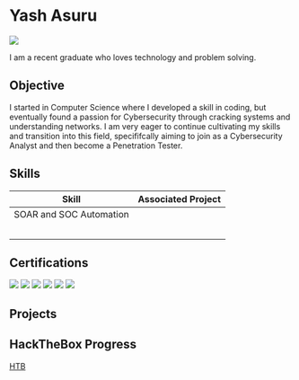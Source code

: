 # Yash Asuru
<a href="https://linkedin.com/in/yashasviasuru"><img src="https://img.shields.io/badge/-LinkedIn-0072b1?&style=for-the-badge&logo=linkedin&logoColor=white" /></a>

I am a recent graduate who loves technology and problem solving.

## Objective

I started in Computer Science where I developed a skill in coding, but eventually found a passion for Cybersecurity through cracking systems and understanding networks. I am very eager to continue cultivating my skills and transition into this field, specififcally aiming to join as a Cybersecurity Analyst and then become a Penetration Tester.

## Skills

| Skill                                         | Associated Project         |
|-----------------------------------------------|----------------------------|
| SOAR and SOC Automation          | |
|  | |
|         | |
|    | |
|                  | |
| | |



## Certifications
  <div>
    <img src="https://img.shields.io/badge/CompTIA%20Security%2B-darkred?style=for-the-badge&logo=comptia&logoColor=white" />
    <img src="https://img.shields.io/badge/Google%20Cybersecurity%20Professional-blue?style=for-the-badge&logo=google&logoColor=white" />
    <img src="https://img.shields.io/badge/Oracle%20Cloud%20Infrastructure%20AI%20Certified%20Foundations%20Associate-red?style=for-the-badge&logo=oracle&logoColor=white" />
    <img src="https://img.shields.io/badge/Oracle%20Data%20Management%20Certified%20Foundations%20Associate-red?style=for-the-badge&logo=oracle&logoColor=white" />
    <img src="https://img.shields.io/badge/Oracle%20Cloud%20Infrastructure%20Certified%20Foundations%20Associate-red?style=for-the-badge&logo=oracle&logoColor=white" />
    <img src="https://img.shields.io/badge/FedVTE%3A%20Foundations%20of%20Cybersecurity%20for%20Managers-navy?style=for-the-badge&logo=fedvte&logoColor=white" />
  </div>

## Projects

## HackTheBox Progress
<a href="https://github.com/yasuru21/htb">HTB</a>

